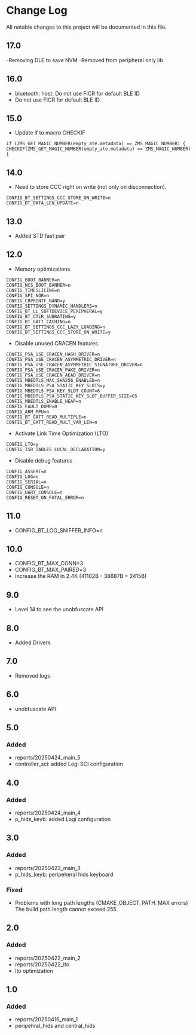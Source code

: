 # Change Log
All notable changes to this project will be documented in this file.



## 17.0
  -Removing DLE to save NVM
  -Removed from peripheral only lib

## 16.0
  - bluetooth: host: Do not use FICR for default BLE ID
  - Do not use FICR for default BLE ID.

## 15.0
  - Update if to macro CHECKIF
```
if (ZMS_GET_MAGIC_NUMBER(empty_ate.metadata) == ZMS_MAGIC_NUMBER) {
CHECKIF(ZMS_GET_MAGIC_NUMBER(empty_ate.metadata) == ZMS_MAGIC_NUMBER) {
```

## 14.0
  - Need to store CCC right on write (not only on disconnection).
```
CONFIG_BT_SETTINGS_CCC_STORE_ON_WRITE=n
CONFIG_BT_DATA_LEN_UPDATE=n
```

## 13.0
  - Added STD fast pair 

## 12.0
  - Memory optimizations
```
CONFIG_BOOT_BANNER=n
CONFIG_NCS_BOOT_BANNER=n
CONFIG_TIMESLICING=n
CONFIG_SPI_NOR=n
CONFIG_CBPRINTF_NANO=y
CONFIG_SETTINGS_DYNAMIC_HANDLERS=n
CONFIG_BT_LL_SOFTDEVICE_PERIPHERAL=y
CONFIG_BT_CTLR_SUBRATING=y
CONFIG_BT_GATT_CACHING=n
CONFIG_BT_SETTINGS_CCC_LAZY_LOADING=n
CONFIG_BT_SETTINGS_CCC_STORE_ON_WRITE=y
```

  - Disable unused CRACEN features
```
CONFIG_PSA_USE_CRACEN_HASH_DRIVER=n
CONFIG_PSA_USE_CRACEN_ASYMMETRIC_DRIVER=n
CONFIG_PSA_USE_CRACEN_ASYMMETRIC_SIGNATURE_DRIVER=n
CONFIG_PSA_USE_CRACEN_PAKE_DRIVER=n
CONFIG_PSA_USE_CRACEN_AEAD_DRIVER=n
CONFIG_MBEDTLS_MAC_SHA256_ENABLED=n
CONFIG_MBEDTLS_PSA_STATIC_KEY_SLOTS=y
CONFIG_MBEDTLS_PSA_KEY_SLOT_COUNT=6
CONFIG_MBEDTLS_PSA_STATIC_KEY_SLOT_BUFFER_SIZE=65
CONFIG_MBEDTLS_ENABLE_HEAP=n
CONFIG_FAULT_DUMP=0
CONFIG_ARM_MPU=n
CONFIG_BT_GATT_READ_MULTIPLE=n
CONFIG_BT_GATT_READ_MULT_VAR_LEN=n
```

- Activate Link Time Optimization (LTO)
```
CONFIG_LTO=y
CONFIG_ISR_TABLES_LOCAL_DECLARATION=y
```

  - Disable debug features
```
CONFIG_ASSERT=n
CONFIG_LOG=n
CONFIG_SERIAL=n
CONFIG_CONSOLE=n
CONFIG_UART_CONSOLE=n
CONFIG_RESET_ON_FATAL_ERROR=n
```

## 11.0
- CONFIG_BT_LOG_SNIFFER_INFO=n

## 10.0
- CONFIG_BT_MAX_CONN=3
- CONFIG_BT_MAX_PAIRED=3
- Increase the RAM in 2.4K  (41102B - 38687B = 2415B)

## 9.0
- Level 14 to see the unobfuscate API

## 8.0
- Added Drivers

## 7.0
- Removed logs

## 6.0
- unobfuscate API

## 5.0

### Added
- reports/20250424_main_5
- controller_sci: added Logi SCI configuration 
  
## 4.0

### Added
- reports/20250424_main_4
- p_hids_keyb: added Logi configuration 

## 3.0

### Added
- reports/20250423_main_3
- p_hids_keyb: peripeheral hids keyboard 
  
### Fixed
- Problems with long path lengths (CMAKE_OBJECT_PATH_MAX errors)
The build path length cannot exceed 255.


## 2.0

### Added
- reports/20250422_main_2
- reports/20250422_lto
- lto optimization

## 1.0

### Added
- reports/20250416_main_1
- peripehral_hids and central_hids  




